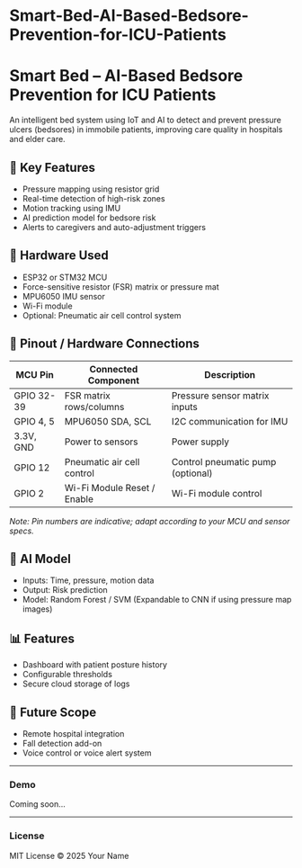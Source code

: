 # Smart-Bed-AI-Based-Bedsore-Prevention-for-ICU-Patients




# Smart Bed – AI-Based Bedsore Prevention for ICU Patients

An intelligent bed system using IoT and AI to detect and prevent pressure ulcers (bedsores) in immobile patients, improving care quality in hospitals and elder care.

## 🌟 Key Features
- Pressure mapping using resistor grid
- Real-time detection of high-risk zones
- Motion tracking using IMU
- AI prediction model for bedsore risk
- Alerts to caregivers and auto-adjustment triggers

## 🔧 Hardware Used
- ESP32 or STM32 MCU
- Force-sensitive resistor (FSR) matrix or pressure mat
- MPU6050 IMU sensor
- Wi-Fi module
- Optional: Pneumatic air cell control system

## 🔌 Pinout / Hardware Connections

| MCU Pin       | Connected Component         | Description                   |
| ------------- | --------------------------- | -----------------------------|
| GPIO 32-39    | FSR matrix rows/columns     | Pressure sensor matrix inputs |
| GPIO 4, 5     | MPU6050 SDA, SCL            | I2C communication for IMU     |
| 3.3V, GND     | Power to sensors             | Power supply                  |
| GPIO 12       | Pneumatic air cell control  | Control pneumatic pump (optional) |
| GPIO 2        | Wi-Fi Module Reset / Enable | Wi-Fi module control          |

*Note: Pin numbers are indicative; adapt according to your MCU and sensor specs.*

## 🧠 AI Model
- Inputs: Time, pressure, motion data
- Output: Risk prediction
- Model: Random Forest / SVM (Expandable to CNN if using pressure map images)

## 📊 Features
- Dashboard with patient posture history
- Configurable thresholds
- Secure cloud storage of logs

## 🔗 Future Scope
- Remote hospital integration
- Fall detection add-on
- Voice control or voice alert system

---

### Demo
Coming soon...

---

### License
MIT License © 2025 Your Name

